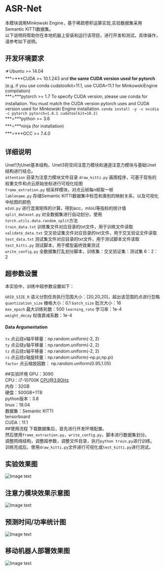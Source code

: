 # ASR-Net
本模块调用Minkowski Engine，基于稀疏卷积运算实现,实验数据集采用Semantic KITTI数据集。  
以下说明将帮助你在本地机器上安装和运行该项目，进行开发和测试。具体操作，请参考如下说明。  

## 开发环境要求
***⭐***  Ubuntu >= 14.04  
***⭐***CUDA >= 10.1.243 and **the same CUDA version used for pytorch** (e.g. if you use conda cudatoolkit=11.1, use CUDA=11.1 for MinkowskiEngine     compilation)  
***⭐***pytorch >= 1.7 To specify CUDA version, please use conda for installation. You must match the CUDA version pytorch uses and CUDA version used for Minkowski Engine installation. `conda install -y -c nvidia -c pytorch pytorch=1.8.1 cudatoolkit=10.2)`  
***⭐***python >= 3.6   
***⭐***ninja (for installation)    
***⭐***GCC >= 7.4.0    

## 详细说明
Unet1为Unet基本结构，Unet3将空间注意力模块和通道注意力模块与基础Unet结构进行结合。  
`attention` 目录为注意力模块文件目录
`draw_kitti.py`  画图程序，可基于现有的权重文件和点云原始坐标进行可视化绘图  
`frame_extration.py`  帧采样模块，对点云帧每n帧取一帧  
`lablename.py`  存储Semantic KITTI数据集中标签和类别的映射关系，以及可视化中绘图的颜色  
`mIoU.py`  进行混淆矩阵的计算，得到acc，mIoU等指标的统计值  
`split_dataset.py`  对全数据集进行自动划分，使用`torch.utils.data.random_split`方法  
`train_data.txt`  训练集文件对应目录的txt文件，用于训练文件读取  
`validate_data.txt`  交叉验证集文件对应目录的txt文件，用于交叉验证文件读取  
`test_data.txt`  测试集文件对应目录的txt文件，用于测试脚本文件读取   
`test_kitti.py`  测试脚本，用于模型最终效果测试  
`write_config.py`  全数据集打乱划分脚本，训练集：交叉验证集：测试集 6：2：2  

## 超参数设置  
本实验中，训练中超参数设置如下：  
  
`GRID_SIZE_R` 语义分割任务执行范围大小：[20,20,20]，超出该范围的点进行忽略  
`quantization_size` 栅格大小：0.1
`batch_size` 批次大小：16  
`max_epoch`  最大训练轮数：500
`learning_rate`  学习率：1e-4  
`weight_decay` 权值衰减系数：1e-4  
#### Data Argumentation  
`tx` 点云绕x轴平移量：np.random.uniform(-2, 2)  
`ty` 点云绕y轴平移量：np.random.uniform(-2, 2)  
`tz` 点云绕z轴平移量：np.random.uniform(-2, 2)  
`rz` 点云绕z轴旋转量：np.random.uniform(-np.pi,np.pi)  
`factor` 点云缩放因数： np.random.uniform(0.95,1.05)  

##实验环境
GPU：3090  
CPU：i7-10700K CPU@3.8GHz  
内存：32GB  
硬盘：500GB+1TB  
python版本：3.8  
linux：18.04  
数据集：Semantic KITTI  
tensorboard  
CUDA：11.1  
##使用流程
下载数据集后，首先进行开发环境配置。  
然后使用`frame_extraction.py`，`write_config.py`，脚本进行数据集划分。  
调整网络结构，调整超参数，调整文件目录，执行`python train.py`进行训练。  
训练完成后，使用`draw_kitti.py`文件进行可视化或`test_kitti.py`进行测试。  
## 实验效果图  
![Image text](https://raw.githubusercontent.com/wuzhaoo/ASR-Net/main/figures/1.jpg)  

## 注意力模块效果示意图  
![Image text](https://raw.githubusercontent.com/wuzhaoo/ASR-Net/main/figures/2.jpg)  

## 预测时间/功率统计图  
![Image text](https://raw.githubusercontent.com/wuzhaoo/ASR-Net/main/figures/3.jpg)  

## 移动机器人部署效果图   
![Image text](https://raw.githubusercontent.com/wuzhaoo/ASR-Net/main/figures/4.jpg)    





